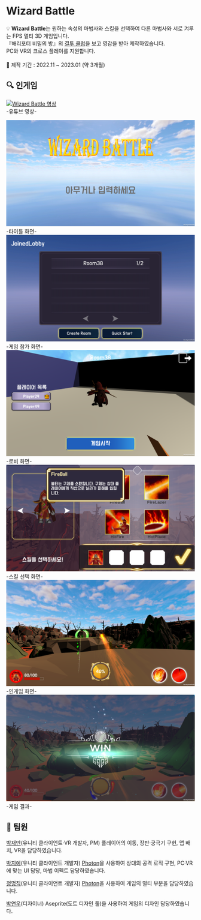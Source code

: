 # Wizard Battle

💡 **Wizard Battle**는 원하는 속성의 마법사와 스킬을 선택하여 다른 마법사와 서로 겨루는 FPS 멀티 3D 게임입니다.<br>
『해리포터 비밀의 방』의 [결투 클럽](https://youtu.be/ZAf3U0J8Se8?feature=shared)을 보고 영감을 받아 제작하였습니다.<br> 
PC와 VR의 크로스 플레이를 지원합니다.<br>
<br>
📆 제작 기간 : 2022.11 ~ 2023.01 (약 3개월)

## 🔍 인게임

[![Wizard Battle 영상](http://img.youtube.com/vi/fdr7EpLSANQ/maxresdefault.jpg)](https://youtu.be/fdr7EpLSANQ)
<br>
-유튜브 영상-

<img src="Docs/Untitled.png">
<br>
-타이틀 화면-

<img src="Docs/Untitled 1.png">
<br>
-게임 참가 화면-

<img src="Docs/Untitled 2.png">
<br>
-로비 화면-

<img src="Docs/Untitled 3.png">
<br>
-스킬 선택 화면-

<img src="Docs/Untitled 4.png">
<br>
-인게임 화면-

<img src="Docs/Untitled 5.png">
<br>
-게임 결과-

## 👥 팀원

[박재만](https://github.com/qkrwoaks)(유니티 클라이언트·VR 개발자, PM) 플레이어의 이동, 장판·궁극기 구현, 맵 배치, VR을 담당하였습니다.

[박지예](https://github.com/jiye-stingray)(유니티 클라이언트 개발자) [Photon](https://www.photonengine.com/ko-kr#)을 사용하여 상대의 공격 로직 구현, PC·VR에 맞는 UI 담당, 마법 이펙트 담당하였습니다.

[정명직](https://github.com/wjdaudwlr)(유니티 클라이언트 개발자) [Photon](https://www.photonengine.com/ko-kr#)을 사용하여 게임의 멀티 부분을 담당하였습니다.

[박연우](https://github.com/Yeonwoo05)(디자이너) Aseprite(도트 디자인 툴)을 사용하여 게임의 디자인 담당하였습니다.